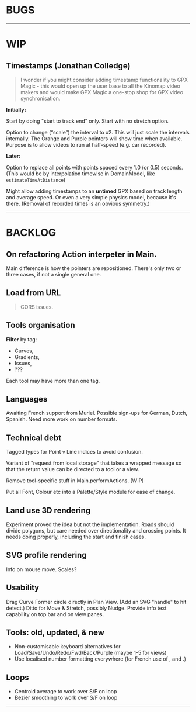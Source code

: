 
# BUGS

--- 

# WIP

## Timestamps (Jonathan Colledge)

> I wonder if you might consider adding timestamp functionality to GPX Magic -
> this would open up the user base to all the Kinomap video makers and would make
> GPX Magic a one-stop shop for GPX video synchronisation.

**Initially:**

Start by doing "start to track end" only.
Start with no stretch option.

Option to change (“scale”) the interval to x2.
This will just scale the intervals internally. The Orange and Purple pointers will show time 
when available. Purpose is to allow videos to run at half-speed (e.g. car recorded).

**Later:** 

Option to replace all points with points spaced every 1.0 (or 0.5) seconds.
(This would be by interpolation timewise in DomainModel, like `estimateTimeAtDistance`)

Might allow adding timestamps to an **untimed** GPX based on track length and average speed.
Or even a very simple physics model, because it's there.
(Removal of recorded times is an obvious symmetry.)

---

# BACKLOG

## On refactoring Action interpeter in Main.

Main difference is how the pointers are repositioned.
There's only two or three cases, if not a single general one.

## Load from URL

> CORS issues.

## Tools organisation

**Filter** by tag:
- Curves,
- Gradients,
- Issues,
- ???

Each tool may have more than one tag.

## Languages

Awaiting French support from Muriel.
Possible sign-ups for German, Dutch, Spanish.
Need more work on number formats.

## Technical debt

Tagged types for Point v Line indices to avoid confusion.

Variant of "request from local storage" that takes a wrapped message so that the return value
can be directed to a tool or a view.

Remove tool-specific stuff in Main.performActions. (WIP)

Put all Font, Colour etc into a Palette/Style module for ease of change.

## Land use 3D rendering

Experiment proved the idea but not the implementation.
Roads should divide polygons, but care needed over directionality and crossing points.
It needs doing properly, including the start and finish cases.

## SVG profile rendering

Info on mouse move.
Scales?

## Usability

Drag Curve Former circle directly in Plan View. (Add an SVG "handle" to hit detect.)
Ditto for Move & Stretch, possibly Nudge.
Provide info text capability on top bar and on view panes.

## Tools: old, updated, & new

- Non-customisable keyboard alternatives for Load/Save/Undo/Redo/Fwd/Back/Purple (maybe 1-5 for views)
- Use localised number formatting everywhere (for French use of , and .)

## Loops

- Centroid average to work over S/F on loop
- Bezier smoothing to work over S/F on loop

 
---
